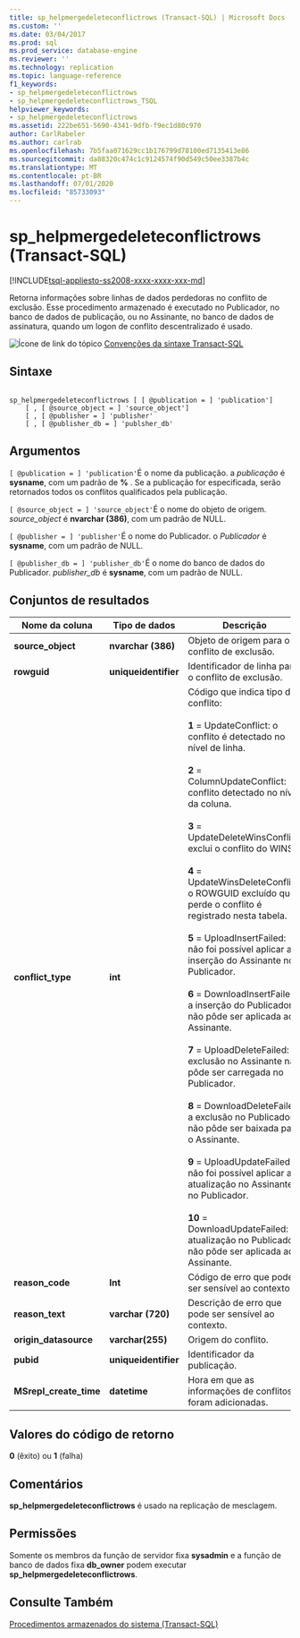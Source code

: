 ```yaml
---
title: sp_helpmergedeleteconflictrows (Transact-SQL) | Microsoft Docs
ms.custom: ''
ms.date: 03/04/2017
ms.prod: sql
ms.prod_service: database-engine
ms.reviewer: ''
ms.technology: replication
ms.topic: language-reference
f1_keywords:
- sp_helpmergedeleteconflictrows
- sp_helpmergedeleteconflictrows_TSQL
helpviewer_keywords:
- sp_helpmergedeleteconflictrows
ms.assetid: 222be651-5690-4341-9dfb-f9ec1d80c970
author: CarlRabeler
ms.author: carlrab
ms.openlocfilehash: 7b5faa071629cc1b176799d78100ed7135413e86
ms.sourcegitcommit: da88320c474c1c9124574f90d549c50ee3387b4c
ms.translationtype: MT
ms.contentlocale: pt-BR
ms.lasthandoff: 07/01/2020
ms.locfileid: "85733093"
---
```

# <a name="sp_helpmergedeleteconflictrows-transact-sql"></a>sp_helpmergedeleteconflictrows (Transact-SQL)
[!INCLUDE[tsql-appliesto-ss2008-xxxx-xxxx-xxx-md](../../includes/applies-to-version/sqlserver.md)]

  Retorna informações sobre linhas de dados perdedoras no conflito de exclusão. Esse procedimento armazenado é executado no Publicador, no banco de dados de publicação, ou no Assinante, no banco de dados de assinatura, quando um logon de conflito descentralizado é usado.  
  
 ![Ícone de link do tópico](../../database-engine/configure-windows/media/topic-link.gif "Ícone de link do tópico") [Convenções da sintaxe Transact-SQL](../../t-sql/language-elements/transact-sql-syntax-conventions-transact-sql.md)  
  
## <a name="syntax"></a>Sintaxe  
  
```  
  
sp_helpmergedeleteconflictrows [ [ @publication = ] 'publication']  
    [ , [ @source_object = ] 'source_object']  
    [ , [ @publisher = ] 'publisher'  
    [ , [ @publisher_db = ] 'publsher_db'  
```  
  
## <a name="arguments"></a>Argumentos  
`[ @publication = ] 'publication'`É o nome da publicação. a *publicação* é **sysname**, com um padrão de **%** . Se a publicação for especificada, serão retornados todos os conflitos qualificados pela publicação.  
  
`[ @source_object = ] 'source_object'`É o nome do objeto de origem. *source_object* é **nvarchar (386)**, com um padrão de NULL.  
  
`[ @publisher = ] 'publisher'`É o nome do Publicador. o *Publicador* é **sysname**, com um padrão de NULL.  
  
`[ @publisher_db = ] 'publisher_db'`É o nome do banco de dados do Publicador. *publisher_db* é **sysname**, com um padrão de NULL.  
  
## <a name="result-sets"></a>Conjuntos de resultados  
  
|Nome da coluna|Tipo de dados|Descrição|  
|-----------------|---------------|-----------------|  
|**source_object**|**nvarchar (386)**|Objeto de origem para o conflito de exclusão.|  
|**rowguid**|**uniqueidentifier**|Identificador de linha para o conflito de exclusão.|  
|**conflict_type**|**int**|Código que indica tipo de conflito:<br /><br /> **1** = UpdateConflict: o conflito é detectado no nível de linha.<br /><br /> **2** = ColumnUpdateConflict: conflito detectado no nível da coluna.<br /><br /> **3** = UpdateDeleteWinsConflict: exclui o conflito do WINS.<br /><br /> **4** = UpdateWinsDeleteConflict: o ROWGUID excluído que perde o conflito é registrado nesta tabela.<br /><br /> **5** = UploadInsertFailed: não foi possível aplicar a inserção do Assinante no Publicador.<br /><br /> **6** = DownloadInsertFailed: a inserção do Publicador não pôde ser aplicada ao Assinante.<br /><br /> **7** = UploadDeleteFailed: a exclusão no Assinante não pôde ser carregada no Publicador.<br /><br /> **8** = DownloadDeleteFailed: a exclusão no Publicador não pôde ser baixada para o Assinante.<br /><br /> **9** = UploadUpdateFailed: não foi possível aplicar a atualização no Assinante no Publicador.<br /><br /> **10** = DownloadUpdateFailed: a atualização no Publicador não pôde ser aplicada ao Assinante.|  
|**reason_code**|**Int**|Código de erro que pode ser sensível ao contexto.|  
|**reason_text**|**varchar (720)**|Descrição de erro que pode ser sensível ao contexto.|  
|**origin_datasource**|**varchar(255)**|Origem do conflito.|  
|**pubid**|**uniqueidentifier**|Identificador da publicação.|  
|**MSrepl_create_time**|**datetime**|Hora em que as informações de conflitos foram adicionadas.|  
  
## <a name="return-code-values"></a>Valores do código de retorno  
 **0** (êxito) ou **1** (falha)  
  
## <a name="remarks"></a>Comentários  
 **sp_helpmergedeleteconflictrows** é usado na replicação de mesclagem.  
  
## <a name="permissions"></a>Permissões  
 Somente os membros da função de servidor fixa **sysadmin** e a função de banco de dados fixa **db_owner** podem executar **sp_helpmergedeleteconflictrows**.  
  
## <a name="see-also"></a>Consulte Também  
 [Procedimentos armazenados do sistema &#40;Transact-SQL&#41;](../../relational-databases/system-stored-procedures/system-stored-procedures-transact-sql.md)  
  
  

